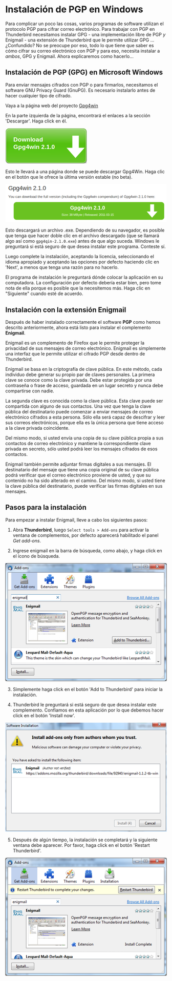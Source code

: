 Instalación de PGP en Windows
=============================

Para complicar un poco las cosas, varios programas de software utilizan el protocolo PGP para cifrar correo electrónico. Para trabajar con PGP en Thunderbird necesitamos instalar GPG - una implementación libre de PGP *y* Enigmail - una extensión de Thunderbird que le permite utilizar GPG ... ¿Confundido? No se preocupe por eso, todo lo que tiene que saber es cómo cifrar su correo electrónico con PGP y para eso, necesita instalar a *ambos*, GPG y Enigmail. Ahora explicaremos como hacerlo...

Instalación de PGP (GPG) en Microsoft Windows
--------------------------------------------

Para enviar mensajes cifrados con PGP o para firmarlos, necesitamos el software GNU Privacy Guard (GnuPG). Es necesario instalarlo antes de hacer cualquier tipo de cifrado.

Vaya a la página web del proyecto [Gpg4win](http://gpg4win.org/)

En la parte izquierda de la página, encontrará el enlaces a la sección 'Descargar'. Haga click en él.

![Página de descarga](gpg_win.png)

Esto le llevará a una página donde se puede descargar Gpg4Win. Haga clic en el botón que le ofrece la última versión estable (no beta).

![Inicio de descarga](gpg_win_2.png)

Esto descargará un archivo .exe. Dependiendo de su navegador, es posible que tenga que hacer doble clic en el archivo descargado (que se llamará algo así como `gpg4qin-2.1.0.exe`) antes de que algo suceda. Windows le preguntará si está seguro de que desea instalar este programa. Conteste sí.

Luego complete la instalación, aceptando la licencia, seleccionando el idioma apropiado y aceptando las opciones por defecto haciendo clic en 'Next', a menos que tenga una razón para no hacerlo.

El programa de instalación le preguntará dónde colocar la aplicación en su computadora. La configuración por defecto debería estar bien, pero tome nota de ella porque es posible que la necesitemos más. Haga clic en "Siguiente" cuando esté de acuerdo.
 

Instalación con la extensión Enigmail
-------------------------------------

Después de haber instalado correctamente el software **PGP** como hemos descrito anteriormente, ahora está listo para instalar el complemento **Enigmail**.

Enigmail es un complemento de Firefox que le permite proteger la privacidad de sus mensajes de correo electrónico. Enigmail es simplemente una interfaz que le permite utilizar el cifrado PGP desde dentro de Thunderbird.

Enigmail se basa en la criptografía de clave pública. En este método, cada individuo debe generar su propio par de claves personales. La primera clave se conoce como la clave privada. Debe estar protegida por una contraseña o frase de acceso, guardada en un lugar secreto y nunca debe compartirse con nadie.

La segunda clave es conocida como la clave pública. Esta clave puede ser compartida con alguno de sus contactos. Una vez que tenga la clave pública del destinatario puede comenzar a enviar mensajes de correo electrónico cifrados a esta persona. Sólo ella será capaz de descifrar y leer sus correos electrónicos, porque ella es la única persona que tiene acceso a la clave privada coincidente.

Del mismo modo, si usted envía una copia de su clave pública propia a sus contactos de correo electrónico y mantiene la correspondiente clave privada en secreto, sólo usted podrá leer los mensajes cifrados de esos contactos.

Enigmail también permite adjuntar firmas digitales a sus mensajes. El destinatario del mensaje que tiene una copia original de su clave pública podrá verificar que el correo electrónico proviene de usted, y que su contenido no ha sido alterado en el camino. Del mismo modo, si usted tiene la clave pública del destinatario, puede verificar las firmas digitales en sus mensajes.

Pasos para la instalación
-------------------------

Para empezar a instalar Enigmail, lleve a cabo los siguientes pasos:

 1. Abra **Thunderbird**, luego `Select tools > Add-ons` para activar la ventana de complementos, por defecto aparecerá habilitado el panel *Get add-ons*.

 2. Ingrese enigmail en la barra de búsqueda, como abajo, y haga click en el ícono de búsqueda.

 ![Buscando Enigmail](enigmail_inst_1.png)

 3. Simplemente haga click en el botón 'Add to Thunderbird' para iniciar la instalación.

 4. Thunderbird le preguntará si está seguro de que desea instalar este complemento. Confiamos en esta aplicación por lo que debemos hacer click en el botón 'Install now'.

 ![Instalando Enigmail](enigmail_inst_2.png)

 5. Después de algún tiempo, la instalación se completará y la siguiente ventana debe aparecer. Por favor, haga click en el botón 'Restart Thunderbird'.

 ![Reiniciando](enigmail_inst_3.png)

